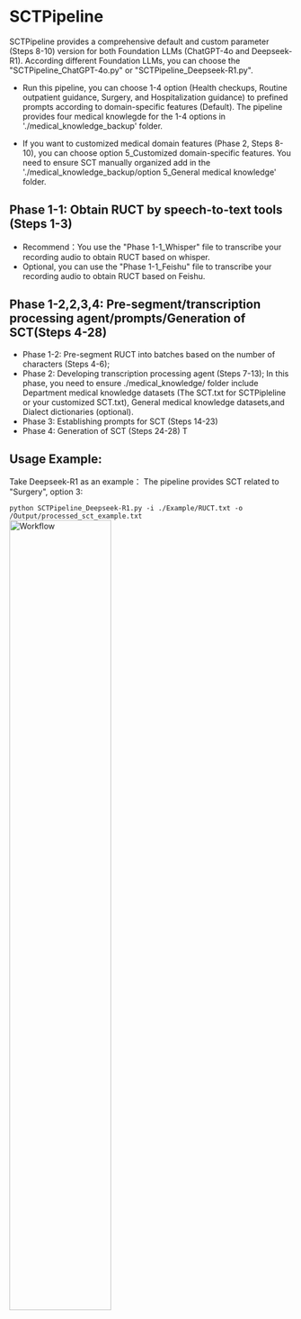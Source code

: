 # SCTPipeline
SCTPipeline provides a comprehensive default and custom parameter (Steps 8-10) version for both Foundation LLMs (ChatGPT-4o and Deepseek-R1).
According different Foundation LLMs, you can choose the "SCTPipeline_ChatGPT-4o.py" or "SCTPipeline_Deepseek-R1.py".
* Run this pipeline, you can choose 1-4 option (Health checkups, Routine outpatient guidance, Surgery, and Hospitalization guidance) to prefined prompts according to domain-specific features (Default). The pipeline provides four medical knowlegde for the 1-4 options in './medical_knowledge_backup' folder. 
  
* If you want to customized medical domain features (Phase 2, Steps 8-10), you can choose option 5_Customized domain-specific features. You need to ensure SCT manually organized add in the './medical_knowledge_backup/option 5_General medical knowledge' folder.

## Phase 1-1: Obtain RUCT by speech-to-text tools (Steps 1-3)
* Recommend：You use the "Phase 1-1_Whisper" file  to transcribe your recording audio to obtain RUCT based on whisper.
* Optional, you can use the "Phase 1-1_Feishu" file to transcribe your recording audio to obtain RUCT based on Feishu.

## Phase 1-2,2,3,4: Pre-segment/transcription processing agent/prompts/Generation of SCT(Steps 4-28)

* Phase 1-2: Pre-segment RUCT into batches based on the number of characters (Steps 4-6);
* Phase 2: Developing transcription processing agent (Steps 7-13);
  In this phase, you need to ensure ./medical_knowledge/ folder include Department medical knowledge datasets (The SCT.txt for SCTPipleline or your customized SCT.txt), General medical knowledge datasets,and Dialect dictionaries (optional).
* Phase 3: Establishing prompts for SCT (Steps 14-23)
* Phase 4: Generation of SCT (Steps 24-28)
T
## Usage Example: 
Take Deepseek-R1 as an example：
The pipeline provides SCT related to "Surgery", option 3:

`python SCTPipeline_Deepseek-R1.py -i ./Example/RUCT.txt -o /Output/processed_sct_example.txt`
<img src="https://github.com/user-attachments/assets/6b787e73-47bd-4dd4-9301-6ed1c503ff49" style="width:60%; height:auto;" alt="Workflow" />





